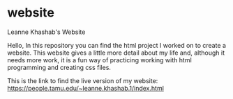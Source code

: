 # website
Leanne Khashab's Website

Hello,
In this repository you can find the html project I worked on to create a website. This website gives a little more detail about my life and, although it needs more work, it is a fun way of practicing working with html programming and creating css files. 

This is the link to find the live version of my website: 
https://people.tamu.edu/~leanne.khashab.1/index.html
